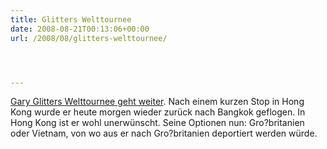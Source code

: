 ```yaml
---
title: Glitters Welttournee
date: 2008-08-21T00:13:06+00:00
url: /2008/08/glitters-welttournee/




---
```

[Gary Glitters Welttournee geht weiter][1]. Nach einem kurzen Stop in Hong Kong wurde er heute morgen wieder zurück nach Bangkok geflogen. In Hong Kong ist er wohl unerwünscht. Seine Optionen nun: Gro?britanien oder Vietnam, von wo aus er nach Gro?britanien deportiert werden würde.

 [1]: http://www.bangkokpost.com/breaking_news/breakingnews.php?id=129835

